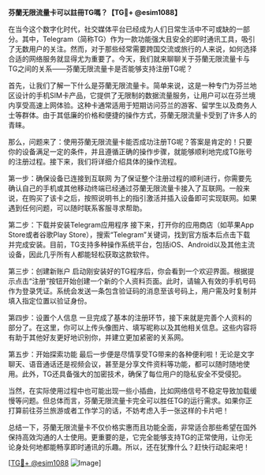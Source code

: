**芬蘭无限流量卡可以註冊TG嗎？【TG💪+ @esim1088】**

在当今这个数字化时代，社交媒体平台已经成为人们日常生活中不可或缺的一部分。其中，Telegram（简称TG）作为一款功能强大且安全的即时通讯工具，吸引了无数用户的关注。然而，对于那些经常需要跨国交流或旅行的人来说，如何选择合适的网络服务就显得尤为重要了。今天，我们就来聊聊关于芬蘭无限流量卡与TG之间的关系——芬蘭无限流量卡是否能够支持注册TG呢？

首先，让我们了解一下什么是芬蘭无限流量卡。简单来说，这是一种专门为芬兰地区设计的手机SIM卡产品，它提供了无限制的数据流量服务，让用户可以在芬兰境内享受高速上网体验。这种卡通常适用于短期访问芬兰的游客、留学生以及商务人士等群体。由于其低廉的价格和便捷的操作方式，芬蘭无限流量卡受到了许多人的青睐。

那么，问题来了：使用芬蘭无限流量卡能否成功注册TG呢？答案是肯定的！只要你的设备满足一定的条件，并且遵循正确的操作步骤，就能够顺利地完成TG账号的注册过程。接下来，我们将详细介绍具体的操作流程。

第一步：确保设备已连接到互联网
为了保证整个注册过程的顺利进行，你需要先确认自己的手机或其他移动终端已经通过芬蘭无限流量卡接入了互联网。一般来说，在购买了该卡之后，按照说明书上的指引激活并插入设备即可实现联网。如果遇到任何问题，可以随时联系客服寻求帮助。

第二步：下载并安装Telegram应用程序
接下来，打开你的应用商店（如苹果App Store或者谷歌Play Store），搜索“Telegram”关键词，找到官方版本后点击下载并完成安装。目前，TG支持多种操作系统平台，包括iOS、Android以及其他主流设备，因此几乎所有人都能轻松获取这款软件。

第三步：创建新账户
启动刚安装好的TG程序后，你会看到一个欢迎界面。根据提示点击“注册”按钮开始创建一个新的个人资料页面。此时，请输入有效的手机号码作为登录凭证。系统会发送一条包含验证码的消息至该号码上，用户需及时复制并填入指定位置以验证身份。

第四步：设置个人信息
一旦完成了基本的注册环节，接下来就是完善个人资料的部分了。在这里，你可以上传头像图片、填写昵称以及其他相关信息。这些内容将有助于其他好友更好地识别你，并建立更加紧密的关系网。

第五步：开始探索功能
最后一步便是尽情享受TG带来的各种便利啦！无论是文字聊天、语音通话还是视频会议，甚至是分享文件资料等功能，都可以随时随地使用。此外，TG还具备强大的加密技术，确保了每位用户的隐私安全不受侵犯。

当然，在实际使用过程中也可能出现一些小插曲，比如网络信号不稳定导致加载缓慢等问题。但总体而言，芬蘭无限流量卡完全可以胜任TG的运行需求。如果你正打算前往芬兰旅游或者工作学习的话，不妨考虑入手一张这样的卡片吧！

总结一下，芬蘭无限流量卡不仅价格实惠而且功能全面，非常适合那些希望在国外保持高效沟通的人士使用。更重要的是，它完全能够支持TG的正常使用，让你无论身处何地都能畅享即时通讯的乐趣。所以，还在犹豫什么？赶快行动起来吧！

[[TG💪+ @esim1088](https://t.me/s/esim1088) ![Image](https://i.postimg.cc/4NQfJmqS/Snipaste-2025-05-13-00-14-12.png)]